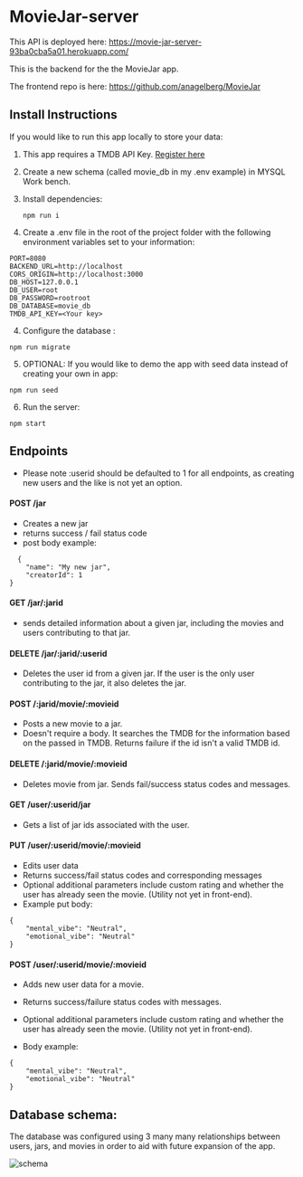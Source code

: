 # MovieJar-server

This API is deployed here: https://movie-jar-server-93ba0cba5a01.herokuapp.com/

This is the backend for the the MovieJar app. 

The frontend repo is here: https://github.com/anagelberg/MovieJar 

## Install Instructions
If you would like to run this app locally to store your data: 

1) This app requires a TMDB API Key. [Register here](https://developer.themoviedb.org/docs/getting-started)
2) Create a new schema (called movie_db in my .env example) in MYSQL Work bench.
3) Install dependencies:

   ```
   npm run i
   ```
5) Create a .env file in the root of the project folder with the following environment variables set to your information:
   
```
PORT=8080
BACKEND_URL=http://localhost
CORS_ORIGIN=http://localhost:3000
DB_HOST=127.0.0.1
DB_USER=root
DB_PASSWORD=rootroot
DB_DATABASE=movie_db
TMDB_API_KEY=<Your key>
```

4) Configure the database :
   
```
npm run migrate
```

5) OPTIONAL: If you would like to demo the app with seed data instead of creating your own in app:
   
```
npm run seed
```

6) Run the server:
   
```
npm start
```

## Endpoints 
* Please note :userid should be defaulted to 1 for all endpoints, as creating new users and the like is not yet an option.
  
#### POST /jar
- Creates a new jar
- returns success / fail status code
- post body example:

```
  {
    "name": "My new jar", 
    "creatorId": 1
}
```



#### GET /jar/:jarid
- sends detailed information about a given jar, including the movies and users contributing to that jar. 

#### DELETE /jar/:jarid/:userid
- Deletes the user id from a given jar. If the user is the only user contributing to the jar, it also deletes the jar.

#### POST /:jarid/movie/:movieid
- Posts a new movie to a jar.
- Doesn't require a body. It searches the TMDB for the information based on the passed in TMDB. Returns failure if the id isn't a valid TMDB id. 

#### DELETE /:jarid/movie/:movieid
- Deletes movie from jar. Sends fail/success status codes and messages. 

#### GET /user/:userid/jar
- Gets a list of jar ids associated with the user. 

#### PUT /user/:userid/movie/:movieid
- Edits user data
- Returns success/fail status codes and corresponding messages
- Optional additional parameters include custom rating and whether the user has already seen the movie. (Utility not yet in front-end).
- Example put body:
  
```
{
    "mental_vibe": "Neutral",
    "emotional_vibe": "Neutral"
}
```
 


#### POST /user/:userid/movie/:movieid
- Adds new user data for a movie.
-  Returns success/failure status codes with messages.
- Optional additional parameters include custom rating and whether the user has already seen the movie. (Utility not yet in front-end). 

- Body example:
```
{
    "mental_vibe": "Neutral",
    "emotional_vibe": "Neutral"
}
```


## Database schema: 
The database was configured using 3 many many relationships between users, jars, and movies in order to aid with future expansion of the app. 


![schema](https://github.com/anagelberg/MovieJar-server/assets/62032317/7ddb7a1d-5615-4f14-b234-d8de2b66db76)
